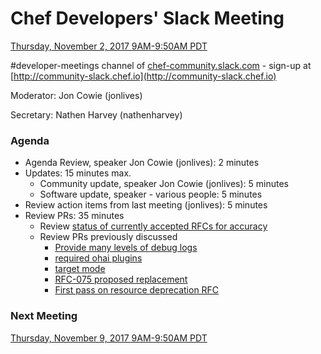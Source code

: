 # Chef Developers' Slack Meeting

[Thursday, November 2, 2017 9AM-9:50AM PDT](http://everytimezone.com/#2017-8-03,240,cn3)

\#developer-meetings channel of [chef-community.slack.com](http://chef-community.slack.com) - sign-up at [http://community-slack.chef.io](http://community-slack.chef.io)

Moderator:  Jon Cowie (jonlives)

Secretary:  Nathen Harvey (nathenharvey)

### Agenda
* Agenda Review, speaker Jon Cowie (jonlives): 2 minutes
* Updates: 15 minutes max.
  * Community update, speaker Jon Cowie (jonlives): 5 minutes
  * Software update, speaker - various people: 5 minutes
* Review action items from last meeting (jonlives): 5 minutes
* Review PRs:  35 minutes
  * Review [status of currently accepted RFCs for accuracy](https://chef.github.io/chef-rfc/)
  * Review PRs previously discussed
    * [Provide many levels of debug logs](https://github.com/chef/chef-rfc/pull/276)
    * [required ohai plugins](https://github.com/chef/chef-rfc/pull/277)
    * [target mode](https://github.com/chef/chef-rfc/pull/278)
    * [RFC-075 proposed replacement](https://github.com/chef/chef-rfc/pull/280)
    * [First pass on resource deprecation RFC](https://github.com/chef/chef-rfc/pull/282)

### Next Meeting

[Thursday, November 9, 2017 9AM-9:50AM PDT](http://everytimezone.com/#2017-4-14,240,cn3)
